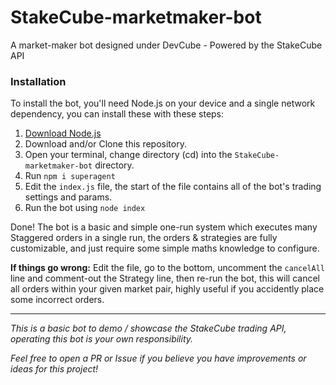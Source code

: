 # StakeCube-marketmaker-bot
A market-maker bot designed under DevCube - Powered by the StakeCube API


### Installation
To install the bot, you'll need Node.js on your device and a single network dependency, you can install these with these steps:
1. [Download Node.js](https://nodejs.org/en/)
2. Download and/or Clone this repository.
3. Open your terminal, change directory (cd) into the `StakeCube-marketmaker-bot` directory.
4. Run `npm i superagent`
5. Edit the `index.js` file, the start of the file contains all of the bot's trading settings and params.
5. Run the bot using `node index`


Done! The bot is a basic and simple one-run system which executes many Staggered orders in a single run, the orders & strategies are fully customizable, and just require some simple maths knowledge to configure.

**If things go wrong:** Edit the file, go to the bottom, uncomment the `cancelAll` line and comment-out the Strategy line, then re-run the bot, this will cancel all orders within your given market pair, highly useful if you accidently place some incorrect orders.

---

_This is a basic bot to demo / showcase the StakeCube trading API, operating this bot is your own responsibility._

_Feel free to open a PR or Issue if you believe you have improvements or ideas for this project!_